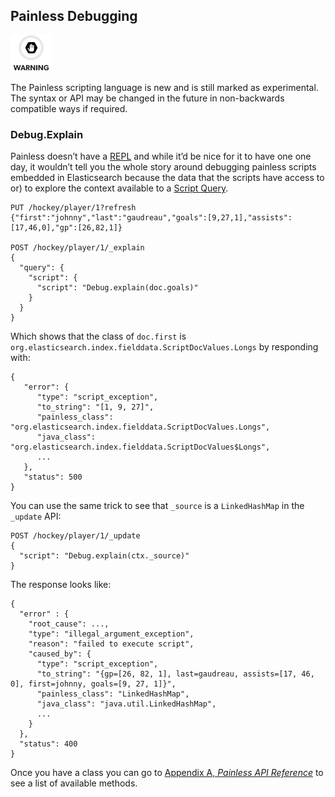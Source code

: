 ## Painless Debugging

![Warning](images/icons/warning.png)

The Painless scripting language is new and is still marked as experimental. The syntax or API may be changed in the future in non-backwards compatible ways if required. 

### Debug.Explain

Painless doesn’t have a [REPL](https://en.wikipedia.org/wiki/Read%E2%80%93eval%E2%80%93print_loop) and while it’d be nice for it to have one one day, it wouldn’t tell you the whole story around debugging painless scripts embedded in Elasticsearch because the data that the scripts have access to or) to explore the context available to a [Script Query](query-dsl-script-query.html).
    
    
    PUT /hockey/player/1?refresh
    {"first":"johnny","last":"gaudreau","goals":[9,27,1],"assists":[17,46,0],"gp":[26,82,1]}
    
    POST /hockey/player/1/_explain
    {
      "query": {
        "script": {
          "script": "Debug.explain(doc.goals)"
        }
      }
    }

Which shows that the class of `doc.first` is `org.elasticsearch.index.fielddata.ScriptDocValues.Longs` by responding with:
    
    
    {
       "error": {
          "type": "script_exception",
          "to_string": "[1, 9, 27]",
          "painless_class": "org.elasticsearch.index.fielddata.ScriptDocValues.Longs",
          "java_class": "org.elasticsearch.index.fielddata.ScriptDocValues$Longs",
          ...
       },
       "status": 500
    }

You can use the same trick to see that `_source` is a `LinkedHashMap` in the `_update` API:
    
    
    POST /hockey/player/1/_update
    {
      "script": "Debug.explain(ctx._source)"
    }

The response looks like:
    
    
    {
      "error" : {
        "root_cause": ...,
        "type": "illegal_argument_exception",
        "reason": "failed to execute script",
        "caused_by": {
          "type": "script_exception",
          "to_string": "{gp=[26, 82, 1], last=gaudreau, assists=[17, 46, 0], first=johnny, goals=[9, 27, 1]}",
          "painless_class": "LinkedHashMap",
          "java_class": "java.util.LinkedHashMap",
          ...
        }
      },
      "status": 400
    }

Once you have a class you can go to [Appendix A, _Painless API Reference_](painless-api-reference.html) to see a list of available methods.
